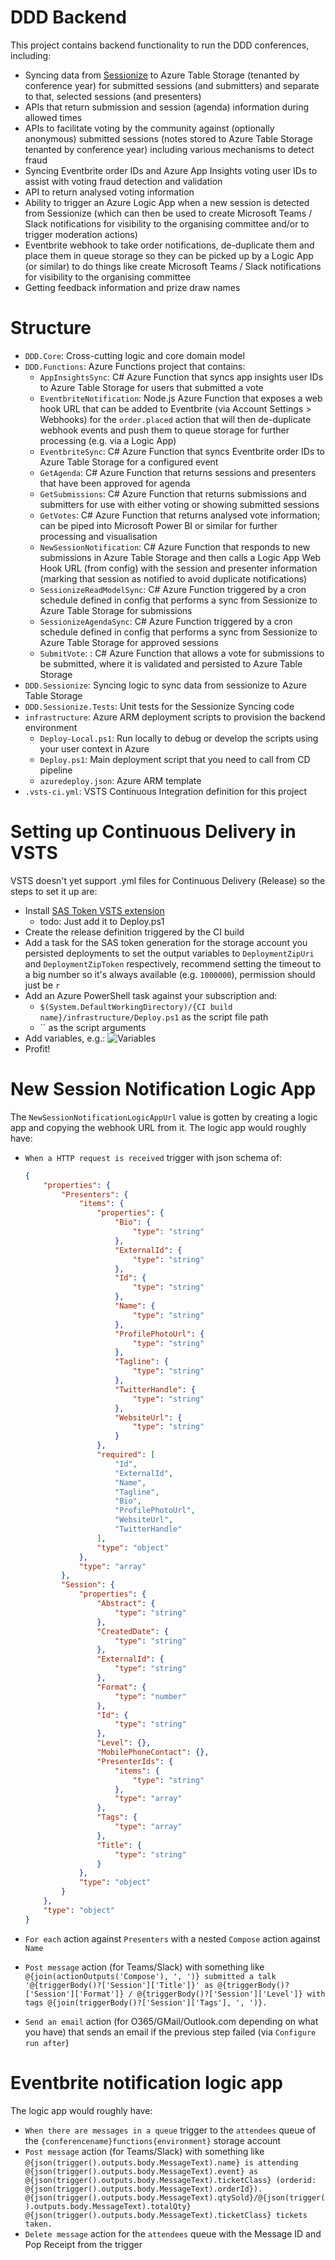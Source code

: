 # DDD Backend

This project contains backend functionality to run the DDD conferences, including:

* Syncing data from [Sessionize](https://sessionize.com/) to Azure Table Storage (tenanted by conference year) for submitted sessions (and submitters) and separate to that, selected sessions (and presenters)
* APIs that return submission and session (agenda) information during allowed times
* APIs to facilitate voting by the community against (optionally anonymous) submitted sessions (notes stored to Azure Table Storage tenanted by conference year) including various mechanisms to detect fraud
* Syncing Eventbrite order IDs and Azure App Insights voting user IDs to assist with voting fraud detection and validation
* API to return analysed voting information
* Ability to trigger an Azure Logic App when a new session is detected from Sessionize (which can then be used to create Microsoft Teams / Slack notifications for visibility to the organising committee and/or to trigger moderation actions)
* Eventbrite webhook to take order notifications, de-duplicate them and place them in queue storage so they can be picked up by a Logic App (or similar) to do things like create Microsoft Teams / Slack notifications for visibility to the organising committee
* Getting feedback information and prize draw names

# Structure

* `DDD.Core`: Cross-cutting logic and core domain model
* `DDD.Functions`: Azure Functions project that contains:
    * `AppInsightsSync`: C# Azure Function that syncs app insights user IDs to Azure Table Storage for users that submitted a vote
    * `EventbriteNotification`: Node.js Azure Function that exposes a web hook URL that can be added to Eventbrite (via Account Settings > Webhooks) for the `order.placed` action that will then de-duplicate webhook events and push them to queue storage for further processing (e.g. via a Logic App)
	* `EventbriteSync`: C# Azure Function that syncs Eventbrite order IDs to Azure Table Storage for a configured event
	* `GetAgenda`: C# Azure Function that returns sessions and presenters that have been approved for agenda
	* `GetSubmissions`: C# Azure Function that returns submissions and submitters for use with either voting or showing submitted sessions
	* `GetVotes`: C# Azure Function that returns analysed vote information; can be piped into Microsoft Power BI or similar for further processing and visualisation
    * `NewSessionNotification`: C# Azure Function that responds to new submissions in Azure Table Storage and then calls a Logic App Web Hook URL (from config) with the session and presenter information (marking that session as notified to avoid duplicate notifications)
	* `SessionizeReadModelSync`: C# Azure Function triggered by a cron schedule defined in config that performs a sync from Sessionize to Azure Table Storage for submissions
	* `SessionizeAgendaSync`: C# Azure Function triggered by a cron schedule defined in config that performs a sync from Sessionize to Azure Table Storage for approved sessions
	* `SubmitVote`: : C# Azure Function that allows a vote for submissions to be submitted, where it is validated and persisted to Azure Table Storage
* `DDD.Sessionize`: Syncing logic to sync data from sessionize to Azure Table Storage
* `DDD.Sessionize.Tests`: Unit tests for the Sessionize Syncing code
* `infrastructure`: Azure ARM deployment scripts to provision the backend environment
    * `Deploy-Local.ps1`: Run locally to debug or develop the scripts using your user context in Azure
    * `Deploy.ps1`: Main deployment script that you need to call from CD pipeline
    * `azuredeploy.json`: Azure ARM template
* `.vsts-ci.yml`: VSTS Continuous Integration definition for this project

# Setting up Continuous Delivery in VSTS

VSTS doesn't yet support .yml files for Continuous Delivery (Release) so the steps to set it up are:

* Install [SAS Token VSTS extension](https://marketplace.visualstudio.com/items?itemName=pascalnaber.PascalNaber-Xpirit-CreateSasToken)
    * todo: Just add it to Deploy.ps1
* Create the release definition triggered by the CI build
* Add a task for the SAS token generation for the storage account you persisted deployments to set the output variables to `DeploymentZipUri` and `DeploymentZipToken` respectively, recommend setting the timeout to a big number so it's always available (e.g. `1000000`), permission should just be `r`
* Add an Azure PowerShell task against your subscription and:
    * `$(System.DefaultWorkingDirectory)/{CI build name}/infrastructure/Deploy.ps1` as the script file path
    * `` as the script arguments
* Add variables, e.g.:
    ![Variables](vsts-cd-variables.png)
* Profit!

# New Session Notification Logic App

The `NewSessionNotificationLogicAppUrl` value is gotten by creating a logic app and copying the webhook URL from it. The logic app would roughly have:

* `When a HTTP request is received` trigger with json schema of:

    ```json
    {
        "properties": {
            "Presenters": {
                "items": {
                    "properties": {
                        "Bio": {
                            "type": "string"
                        },
                        "ExternalId": {
                            "type": "string"
                        },
                        "Id": {
                            "type": "string"
                        },
                        "Name": {
                            "type": "string"
                        },
                        "ProfilePhotoUrl": {
                            "type": "string"
                        },
                        "Tagline": {
                            "type": "string"
                        },
                        "TwitterHandle": {
                            "type": "string"
                        },
                        "WebsiteUrl": {
                            "type": "string"
                        }
                    },
                    "required": [
                        "Id",
                        "ExternalId",
                        "Name",
                        "Tagline",
                        "Bio",
                        "ProfilePhotoUrl",
                        "WebsiteUrl",
                        "TwitterHandle"
                    ],
                    "type": "object"
                },
                "type": "array"
            },
            "Session": {
                "properties": {
                    "Abstract": {
                        "type": "string"
                    },
                    "CreatedDate": {
                        "type": "string"
                    },
                    "ExternalId": {
                        "type": "string"
                    },
                    "Format": {
                        "type": "number"
                    },
                    "Id": {
                        "type": "string"
                    },
                    "Level": {},
                    "MobilePhoneContact": {},
                    "PresenterIds": {
                        "items": {
                            "type": "string"
                        },
                        "type": "array"
                    },
                    "Tags": {
                        "type": "array"
                    },
                    "Title": {
                        "type": "string"
                    }
                },
                "type": "object"
            }
        },
        "type": "object"
    }
    ```
* `For each` action against `Presenters` with a nested `Compose` action against `Name`
* `Post message` action (for Teams/Slack) with something like `@{join(actionOutputs('Compose'), ', ')} submitted a talk '@{triggerBody()?['Session']['Title']}' as @{triggerBody()?['Session']['Format']} / @{triggerBody()?['Session']['Level']} with tags @{join(triggerBody()?['Session']['Tags'], ', ')}.`
* `Send an email` action (for O365/GMail/Outlook.com depending on what you have) that sends an email if the previous step failed (via `Configure run after`)

# Eventbrite notification logic app

The logic app would roughly have:

* `When there are messages in a queue` trigger to the `attendees` queue of the `{conferencename}functions{environment}` storage account
* `Post message` action (for Teams/Slack) with something like `@{json(trigger().outputs.body.MessageText).name} is attending @{json(trigger().outputs.body.MessageText).event} as @{json(trigger().outputs.body.MessageText).ticketClass} (orderid: @{json(trigger().outputs.body.MessageText).orderId}). @{json(trigger().outputs.body.MessageText).qtySold}/@{json(trigger().outputs.body.MessageText).totalQty} @{json(trigger().outputs.body.MessageText).ticketClass} tickets taken.`
* `Delete message` action for the `attendees` queue with the Message ID and Pop Receipt from the trigger
